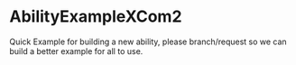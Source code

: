 # AbilityExampleXCom2
Quick Example for building a new ability, please branch/request so we can build a better example for all to use.
